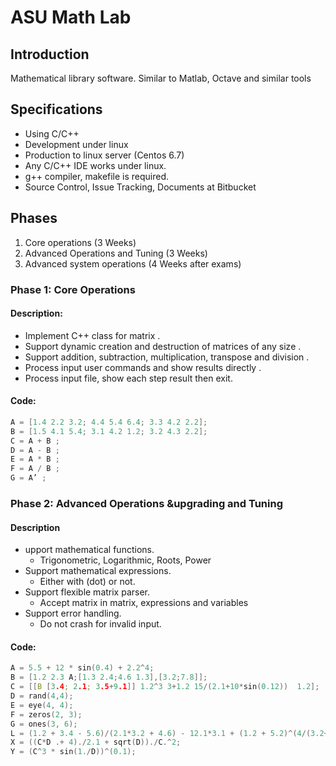 ﻿# ASU Math Lab

## Introduction        
Mathematical library software. Similar to Matlab, Octave and similar tools

## Specifications
* Using C/C++
* Development under linux
* Production to linux server (Centos 6.7)
* Any C/C++ IDE works under linux.
* g++ compiler, makefile is required.
* Source Control, Issue Tracking, Documents at Bitbucket

## Phases
1. Core operations (3 Weeks)
2. Advanced Operations and Tuning (3 Weeks)
3. Advanced system operations (4 Weeks after exams)

### Phase 1: Core Operations

#### Description:

* Implement C++ class for matrix .
* Support dynamic creation and destruction of matrices of any size .
* Support addition, subtraction, multiplication, transpose and division .
* Process input user commands and show results directly .
* Process input file, show each step result then exit.

#### Code: 

```c++
A = [1.4 2.2 3.2; 4.4 5.4 6.4; 3.3 4.2 2.2];
B = [1.5 4.1 5.4; 3.1 4.2 1.2; 3.2 4.3 2.2];
C = A + B ;
D = A - B ;
E = A * B ;
F = A / B ;
G = A’ ;
```

### Phase 2: Advanced Operations &upgrading and Tuning 

#### Description
- upport mathematical functions. 
  - Trigonometric, Logarithmic, Roots, Power
- Support mathematical expressions.
  - Either with (dot) or not.
- Support flexible matrix parser.
  - Accept matrix in matrix, expressions and variables 
- Support error handling.
  - Do not crash for invalid input.


#### Code:

```c++
A = 5.5 + 12 * sin(0.4) + 2.2^4;
B = [1.2 2.3 A;[1.3 2.4;4.6 1.3],[3.2;7.8]];
C = [[B [3.4; 2.1; 3.5+9.1]] 1.2^3 3+1.2 15/(2.1+10*sin(0.12))  1.2];
D = rand(4,4);
E = eye(4, 4);
F = zeros(2, 3);
G = ones(3, 6);
L = (1.2 + 3.4 - 5.6)/(2.1*3.2 + 4.6) - 12.1*3.1 + (1.2 + 5.2)^(4/(3.2+5.6));
X = ((C*D .+ 4)./2.1 + sqrt(D))./C.^2;
Y = (C^3 * sin(1./D))^(0.1);
```



